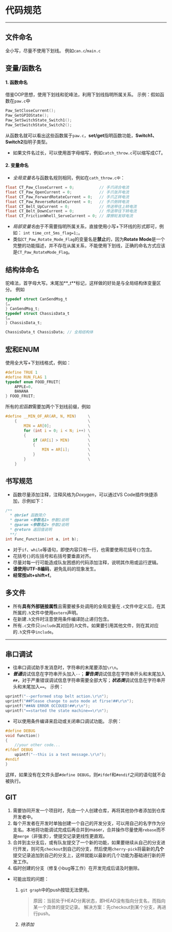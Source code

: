 # 代码规范
---

## 文件命名
全小写，尽量不使用下划线。
例如`can.c`/`main.c`


## 变量/函数名
#### 1. 函数命名
借鉴OOP思想，使用下划线和驼峰法，利用下划线指明所属关系。
示例：假如函数在`paw.c`中

```C
Paw_SetCloseCurrent();
Paw_GetGPIOState();
Paw_SetSwitchState_Switch1();
Paw_SetSwitchState_Switch2();
```
从函数名就可以看出这些函数属于`paw.c`，**set/get**指明函数功能，**Switch1、Switch2**指明子类型。
+ 如果文件名过长，可以使用首字母缩写，例如`catch_throw.c`可以缩写成*CT*。


#### 2. 变量命名
+ *全局变量名*与函数名规则相同，例如在`cath_throw.c中`：

```C
float CT_Paw_CloseCurrent = 0;           // 手爪闭合电流
float CT_Paw_OpenCurrent = 0;            // 手爪张开电流
float CT_Paw_ForwardRotateCurrent = 0;   // 手爪正转电流
float CT_Paw_ReverseRotateCurrent = 0;   // 手爪倒转电流
float CT_Belt_UpCurrent = 0;             // 传送带往上转电流
float CT_Belt_DownCurrent = 0;           // 传送带往下转电流
float CT_FrictionWhell_ServeCurrent = 0; // 摩擦轮发球电流
```
+ *局部变量名*由于不需要指明所属关系，直接使用小写+下环线的形式即可，例如：
```int time_cnt_5ms_flag=1;```。
+ 类似`CT_Paw_Rotate_Mode_Flag`的变量名是**禁止**的，因为**Rotate Mode**是一个完整的功能描述，并不存在从属关系，不能使用下划线，正确的命名方式应该是`CT_Paw_RotateMode_Flag`。


## 结构体命名
驼峰法，首字母大写。末尾加**_t**标记，这样做的好处是与全局结构体变量区分。
例如

```C
typedef struct CanSendMsg_t
{…
} CanSendMsg_t;
typedef struct ChassisData_t
{…
} ChassisData_t;

ChassisData_t ChassisData; // 全局结构体
```

## 宏和ENUM
使用全大写+下划线格式，例如：
```c
#define TRUE 1
#define RUN_FLAG 1
typedef enum FOOD_FRUIT{
	APPLE=0,
	BANANA
} FOOD_FRUIT;
```

所有的*宏函数*需要加两个下划线前缀，例如

```c
#define __MIN_OF_AR(AR, N, MIN)     \
	{                               \
		MIN = AR[0];                \
		for (int i = 0; i < N; i++) \
		{                           \
			if (AR[i] > MIN)        \
			{                       \
				MIN = AR[i];        \
			}                       \
		}                           \
	}
```

## 书写规范
+ 函数尽量添加注释，注释风格为*Doxygen*，可以通过VS Code插件快捷添加，示例如下：
```C
/**
  * @brief 函数简介
  * @param <参数名1> 参数1说明
  * @param <参数名2> 参数2说明
  * @return 返回值说明
  **/
int Func_Function(int a, int b);
```
+ 对于`if`、`while`等语句，即使内容只有一行，也需要使用花括号`{}`包含。
+ 花括号`{}`的左括号和右括号要垂直对齐。
+ 尽量对每一行可能造成队友困惑的代码添加注释，说明其作用或运行逻辑。
+ **请使用UTF-8编码**，避免乱码的现象发生。
+ **经常按alt+shift+f**。


## 多文件
+ 所有**具有外部链接属性**且需要被多处调用的全局变量在`.c`文件中定义后，在其所属的`.h`文件中使用`extern`声明。
+ 在新建`.h`文件时注意使用条件编译防止递归包含。
+ 所有`.c`文件只`include`其对应的.h文件。如果要引用其他文件，则在其对应的`.h`文件中`include`。


- - -


## 串口调试

+ 往串口调试助手发消息时，字符串的末尾要添加`\r\n`。
+ ***普通***调试信息在字符串开头加入`--`；***警告类***调试信息在字符串开头和末尾加入`##`，对于严重错误调试信息字符串需要全部大写；***状态类***调试信息在字符串开头和末尾加入`==`。
示例：
```c
uprintf("--performed stop belt action.\r\n");
uprintf("##Please change to auto mode at firse!##\r\n");
uprintf("##AN ERROR OCCOUED!##\r\n");
uprintf("==started the state machine==\r\n");
```

+ 可以使用条件编译来启动或关闭串口调试功能。
示例：
```C
#define DEBUG
void function()
{
	//your other code...
#ifdef DEBUG
	upintf("--this is a test message.\r\n");
#endif
}
```
这样，如果没有在文件头部`#define DEBUG`，则`#ifdef`和`#endif`之间的语句就不会被执行。

## GIT
1. 需要协同开发一个项目时，先由一个人创建仓库，再将其他协作者添加到仓库开发者中。
2. 每个开发者在开发时单独创建一个自己的开发分支，可以用自己的名字作为分支名。本地将功能调试完成后再合并到maser，合并操作尽量使用`rebase`而不是`merge`（非强求），使提交记录更线性更直观。
3. 合并到主分支后，或有队友提交了一个新的功能，如果要继续从自己的分支进行开发，则可先`checkout`到自己的分支，然后使用`cherry-pick`将最新的**几个**提交记录追加到自己的分支上，这样就能以最新的几个功能为基础进行新的开发工作。
4. 临时创建的分支（修复小bug等工作）在开发完成后请及时删除。
+ 可能出现的问题：
    1. `git graph`中的push按钮无法使用。
       
        > 原因：当前处于HEAD分离状态，即HEAD没有指向分支名，而指向某一个具体的提交记录。
        > 解决方案：先checkout到某个分支，再进行push。
    2. *待添加*

